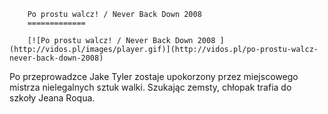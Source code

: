 
        Po prostu walcz! / Never Back Down 2008 
        =============
        
        [![Po prostu walcz! / Never Back Down 2008 ](http://vidos.pl/images/player.gif)](http://vidos.pl/po-prostu-walcz-never-back-down-2008)
        
        
 Po przeprowadzce Jake Tyler zostaje upokorzony przez miejscowego mistrza nielegalnych sztuk walki. Szukając zemsty, chłopak trafia do szkoły Jeana Roqua. 
    